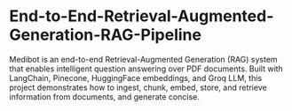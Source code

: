 # End-to-End-Retrieval-Augmented-Generation-RAG-Pipeline
 Medibot is an end-to-end Retrieval-Augmented Generation (RAG) system that enables intelligent question answering over PDF documents. Built with LangChain, Pinecone, HuggingFace embeddings, and Groq LLM, this project demonstrates how to ingest, chunk, embed, store, and retrieve information from documents, and generate concise.
